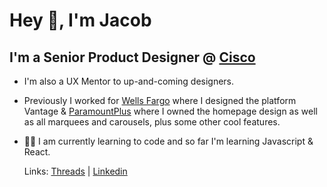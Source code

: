 # Hey 👋, I'm Jacob

## I'm a Senior Product Designer @ [Cisco](https://www.cisco.com)

*  I'm also a UX Mentor to up-and-coming designers. 

*  Previously I worked for [Wells Fargo](wellsfargo.com) where I designed the platform Vantage & [ParamountPlus](paramountplus.com) where I owned the homepage design as well as all marquees and carousels, plus some other cool features. 

*  🧑‍💻 I am currently learning to code and so far I'm learning Javascript & React. 



    Links: [Threads](https://www.threads.net/jacob.olenick) | [Linkedin](https://www.linkedin.com/in/jacobmolenick)

